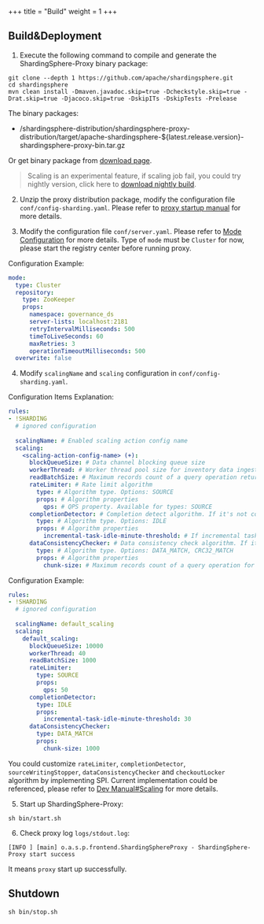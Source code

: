 +++
title = "Build"
weight = 1
+++

## Build&Deployment

1. Execute the following command to compile and generate the ShardingSphere-Proxy binary package:

```
git clone --depth 1 https://github.com/apache/shardingsphere.git
cd shardingsphere
mvn clean install -Dmaven.javadoc.skip=true -Dcheckstyle.skip=true -Drat.skip=true -Djacoco.skip=true -DskipITs -DskipTests -Prelease
```

The binary packages:
- /shardingsphere-distribution/shardingsphere-proxy-distribution/target/apache-shardingsphere-${latest.release.version}-shardingsphere-proxy-bin.tar.gz

Or get binary package from [download page]( https://shardingsphere.apache.org/document/current/en/downloads/ ).

> Scaling is an experimental feature, if scaling job fail, you could try nightly version, click here to [download nightly build]( https://github.com/apache/shardingsphere#nightly-builds ).

2. Unzip the proxy distribution package, modify the configuration file `conf/config-sharding.yaml`. Please refer to [proxy startup manual](/en/user-manual/shardingsphere-proxy/startup/bin/) for more details.

3. Modify the configuration file `conf/server.yaml`. Please refer to [Mode Configuration](/en/user-manual/shardingsphere-jdbc/yaml-config/mode/) for more details.
Type of `mode` must be `Cluster` for now, please start the registry center before running proxy.

Configuration Example:
```yaml
mode:
  type: Cluster
  repository:
    type: ZooKeeper
    props:
      namespace: governance_ds
      server-lists: localhost:2181
      retryIntervalMilliseconds: 500
      timeToLiveSeconds: 60
      maxRetries: 3
      operationTimeoutMilliseconds: 500
  overwrite: false
```

4. Modify `scalingName` and `scaling` configuration in `conf/config-sharding.yaml`. 

Configuration Items Explanation:
```yaml
rules:
- !SHARDING
  # ignored configuration
  
  scalingName: # Enabled scaling action config name
  scaling:
    <scaling-action-config-name> (+):
      blockQueueSize: # Data channel blocking queue size
      workerThread: # Worker thread pool size for inventory data ingestion and data importing
      readBatchSize: # Maximum records count of a query operation returning
      rateLimiter: # Rate limit algorithm
        type: # Algorithm type. Options: SOURCE
        props: # Algorithm properties
          qps: # QPS property. Available for types: SOURCE
      completionDetector: # Completion detect algorithm. If it's not configured, then system won't continue to do next steps automatically.
        type: # Algorithm type. Options: IDLE
        props: # Algorithm properties
          incremental-task-idle-minute-threshold: # If incremental tasks is idle more than so much minutes, then it could be considered as almost completed. Available for types: IDLE
      dataConsistencyChecker: # Data consistency check algorithm. If it's not configured, then system will skip this step.
        type: # Algorithm type. Options: DATA_MATCH, CRC32_MATCH
        props: # Algorithm properties
          chunk-size: # Maximum records count of a query operation for check
```

Configuration Example:
```yaml
rules:
- !SHARDING
  # ignored configuration
  
  scalingName: default_scaling
  scaling:
    default_scaling:
      blockQueueSize: 10000
      workerThread: 40
      readBatchSize: 1000
      rateLimiter:
        type: SOURCE
        props:
          qps: 50
      completionDetector:
        type: IDLE
        props:
          incremental-task-idle-minute-threshold: 30
      dataConsistencyChecker:
        type: DATA_MATCH
        props:
          chunk-size: 1000
```

You could customize `rateLimiter`, `completionDetector`, `sourceWritingStopper`, `dataConsistencyChecker` and `checkoutLocker` algorithm by implementing SPI. Current implementation could be referenced, please refer to [Dev Manual#Scaling](/en/dev-manual/scaling/) for more details.

5. Start up ShardingSphere-Proxy:

```
sh bin/start.sh
```

6. Check proxy log `logs/stdout.log`:

```
[INFO ] [main] o.a.s.p.frontend.ShardingSphereProxy - ShardingSphere-Proxy start success
```

It means `proxy` start up successfully.

## Shutdown

```
sh bin/stop.sh
```
